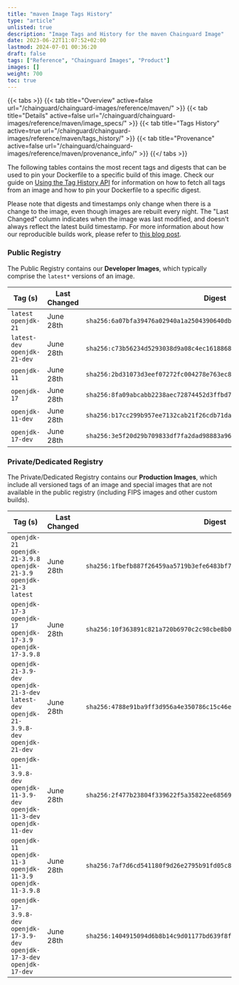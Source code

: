 ```yaml
---
title: "maven Image Tags History"
type: "article"
unlisted: true
description: "Image Tags and History for the maven Chainguard Image"
date: 2023-06-22T11:07:52+02:00
lastmod: 2024-07-01 00:36:20
draft: false
tags: ["Reference", "Chainguard Images", "Product"]
images: []
weight: 700
toc: true
---
```


{{< tabs >}}
{{< tab title="Overview" active=false url="/chainguard/chainguard-images/reference/maven/" >}}
{{< tab title="Details" active=false url="/chainguard/chainguard-images/reference/maven/image_specs/" >}}
{{< tab title="Tags History" active=true url="/chainguard/chainguard-images/reference/maven/tags_history/" >}}
{{< tab title="Provenance" active=false url="/chainguard/chainguard-images/reference/maven/provenance_info/" >}}
{{</ tabs >}}

The following tables contains the most recent tags and digests that can be used to pin your Dockerfile to a specific build of this image. Check our guide on [Using the Tag History API](/chainguard/chainguard-images/using-the-tag-history-api/) for information on how to fetch all tags from an image and how to pin your Dockerfile to a specific digest.

Please note that digests and timestamps only change when there is a change to the image, even though images are rebuilt every night. The "Last Changed" column indicates when the image was last modified, and doesn't always reflect the latest build timestamp. For more information about how our reproducible builds work, please refer to [this blog post](https://www.chainguard.dev/unchained/reproducing-chainguards-reproducible-image-builds).

### Public Registry
The Public Registry contains our **Developer Images**, which typically comprise the `latest*` versions of an image.

| Tag (s)                        | Last Changed | Digest                                                                    |
|--------------------------------|--------------|---------------------------------------------------------------------------|
|  `latest` `openjdk-21`         | June 28th    | `sha256:6a07bfa39476a02940a1a2504390640dbd2fb531ae74efc3fbb35a22c500b39d` |
|  `latest-dev` `openjdk-21-dev` | June 28th    | `sha256:c73b56234d5293038d9a08c4ec16188685c4456a0365802543ff9442a9e3a9ce` |
|  `openjdk-11`                  | June 28th    | `sha256:2bd31073d3eef07272fc004278e763ec855dbec5a476e514d54a6bc8fffbc7c7` |
|  `openjdk-17`                  | June 28th    | `sha256:8fa09abcabb2238aec72874452d3ffbd7dc58abfeeffefb49663f8c6e76b19f5` |
|  `openjdk-11-dev`              | June 28th    | `sha256:b17cc299b957ee7132cab21f26cdb71da232e2225f6285a26edd9b5e43850102` |
|  `openjdk-17-dev`              | June 28th    | `sha256:3e5f20d29b709833df7fa2dad98883a96697ce0ea386f6e0e66f2f39e7d4ec72` |


### Private/Dedicated Registry
The Private/Dedicated Registry contains our **Production Images**, which include all versioned tags of an image and special images that are not available in the public registry (including FIPS images and other custom builds).

| Tag (s)                                                                                       | Last Changed | Digest                                                                    |
|-----------------------------------------------------------------------------------------------|--------------|---------------------------------------------------------------------------|
|  `openjdk-21` `openjdk-21-3.9.8` `openjdk-21-3.9` `openjdk-21-3` `latest`                     | June 28th    | `sha256:1fbefb887f26459aa5719b3efe6483bf73d5b70a116096157c8540ad0bc0ee05` |
|  `openjdk-17-3` `openjdk-17` `openjdk-17-3.9` `openjdk-17-3.9.8`                              | June 28th    | `sha256:10f363891c821a720b6970c2c98cbe8b0c22af97d4b2b70f676c2fb0ae863848` |
|  `openjdk-21-3.9-dev` `openjdk-21-3-dev` `latest-dev` `openjdk-21-3.9.8-dev` `openjdk-21-dev` | June 28th    | `sha256:4788e91ba9ff3d956a4e350786c15c46ed33a62d88029ca3f7885a8c6c18cf55` |
|  `openjdk-11-3.9.8-dev` `openjdk-11-3.9-dev` `openjdk-11-3-dev` `openjdk-11-dev`              | June 28th    | `sha256:2f477b23804f339622f5a35822ee6856936b1ac1c5e95e2bec069973a6b452bc` |
|  `openjdk-11` `openjdk-11-3` `openjdk-11-3.9` `openjdk-11-3.9.8`                              | June 28th    | `sha256:7af7d6cd541180f9d26e2795b91fd05c8dee9cc558d3823a1daf9161025e32a5` |
|  `openjdk-17-3.9.8-dev` `openjdk-17-3.9-dev` `openjdk-17-3-dev` `openjdk-17-dev`              | June 28th    | `sha256:1404915094d6b8b14c9d01177bd639f8fbcbff094d6e9f312fbb5b444cc6f709` |

